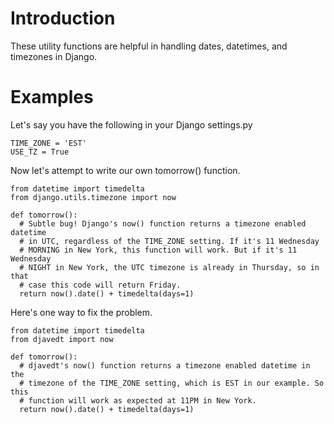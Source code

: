 # Introduction

These utility functions are helpful in handling dates, datetimes, and timezones
in Django.

# Examples

Let's say you have the following in your Django settings.py

    TIME_ZONE = 'EST'
    USE_TZ = True

Now let's attempt to write our own tomorrow() function.

    from datetime import timedelta
    from django.utils.timezone import now

    def tomorrow():
      # Subtle bug! Django's now() function returns a timezone enabled datetime
      # in UTC, regardless of the TIME_ZONE setting. If it's 11 Wednesday
      # MORNING in New York, this function will work. But if it's 11 Wednesday
      # NIGHT in New York, the UTC timezone is already in Thursday, so in that
      # case this code will return Friday.
      return now().date() + timedelta(days=1)

Here's one way to fix the problem.

    from datetime import timedelta
    from djavedt import now

    def tomorrow():
      # djavedt's now() function returns a timezone enabled datetime in the
      # timezone of the TIME_ZONE setting, which is EST in our example. So this
      # function will work as expected at 11PM in New York.
      return now().date() + timedelta(days=1)
